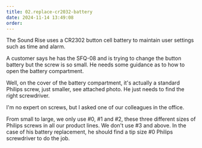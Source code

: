 ```yaml
---
title: 02.replace-cr2032-battery
date: 2024-11-14 13:49:08
order: 
---
```

The Sound Rise uses a CR2302 button cell battery to maintain user settings such as time and alarm.

A customer says he has the SFQ-08 and is trying to change the button battery but the screw is so small. He needs some guidance as to how to open the battery compartment.

Well, on the cover of the battery compartment, it's actually a standard Philips screw, just smaller, see attached photo. He just needs to find the right screwdriver.

I'm no expert on screws, but I asked one of our colleagues in the office.

From small to large, we only use #0, #1 and #2, these three different sizes of Philips screws in all our product lines. We don't use #3 and above. In the case of his battery replacement, he should find a tip size #0 Philips screwdriver to do the job.

